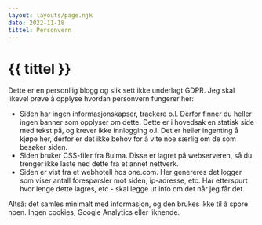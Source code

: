 ```yaml
---
layout: layouts/page.njk
dato: 2022-11-18
tittel: Personvern
---
```


# {{ tittel }}
Dette er en personliig blogg og slik sett ikke underlagt GDPR. 
Jeg skal likevel prøve å opplyse hvordan personvern fungerer her: 

- Siden har ingen informasjonskapser, trackere o.l. Derfor finner du heller ingen banner som opplyser om dette. Dette er i hovedsak en statisk side med tekst på, og krever ikke innlogging o.l. Det er heller ingenting å kjøpe her, derfor er det ikke behov for å vite noe særlig om de som besøker siden. 
- Siden bruker CSS-filer fra Bulma. Disse er lagret på webserveren, så du trenger ikke laste ned dette fra et annet nettverk. 
- Siden er vist fra et webhotell hos one.com. Her genereres det logger som viser antall forespørsler mot siden, ip-adresse, etc. Har etterspurt hvor lenge dette lagres, etc - skal legge ut info om det når jeg får det. 

Altså: det samles minimalt med informasjon, og den brukes ikke til å spore noen. Ingen cookies, Google Analytics eller liknende. 